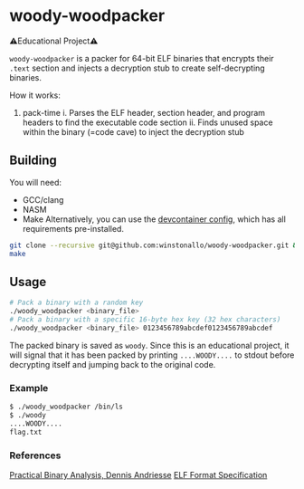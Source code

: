 # woody-woodpacker
⚠️Educational Project⚠️

`woody-woodpacker` is a packer for 64-bit ELF binaries that encrypts their `.text` section and injects a decryption stub to create self-decrypting binaries.

How it works:
1. pack-time
  i. Parses the ELF header, section header, and program headers to find the executable code section
  ii. Finds unused space within the binary (=code cave) to inject the decryption stub

## Building
You will need:
* GCC/clang
* NASM
* Make
Alternatively, you can use the [devcontainer config](.devcontainer), which has all requirements pre-installed.

```bash
git clone --recursive git@github.com:winstonallo/woody-woodpacker.git && cd woody-woodpacker
make
```

## Usage
```bash
# Pack a binary with a random key
./woody_woodpacker <binary_file>
# Pack a binary with a specific 16-byte hex key (32 hex characters)
./woody_woodpacker <binary_file> 0123456789abcdef0123456789abcdef
```
The packed binary is saved as `woody`. Since this is an educational project, it will signal that it has been packed by printing `....WOODY....` to stdout before decrypting itself and jumping back to the original code.
### Example
```bash
$ ./woody_woodpacker /bin/ls
$ ./woody
....WOODY....
flag.txt
```
### References
[Practical Binary Analysis, Dennis Andriesse](https://practicalbinaryanalysis.com/)
[ELF Format Specification](https://refspecs.linuxfoundation.org/elf/elf.pdf)
